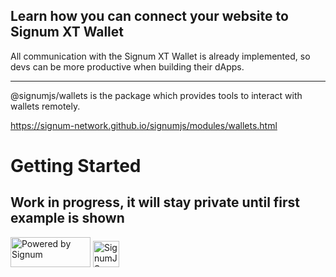 ## Learn how you can connect your website to Signum XT Wallet
All communication with the Signum XT Wallet is already implemented, so devs can be more productive when building their dApps.

---------
@signumjs/wallets is the package which provides tools to interact with wallets remotely.

https://signum-network.github.io/signumjs/modules/wallets.html

# Getting Started
## Work in progress, it will stay private until first example is shown

<span>
<img src="https://user-images.githubusercontent.com/3920663/157106727-35a214b8-07bb-4c75-8c4f-c4aec072683c.svg" width="128" height="48" alt="Powered by Signum" >
<img src="https://user-images.githubusercontent.com/3920663/157106713-c459eb43-1da8-442d-b725-7263a6a8c48f.svg" width="42" height="42" alt="SignumJS Logo" >
</span>
